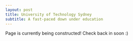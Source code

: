 ```yaml
---
layout: post
title: University of Technology Sydney
subtitle: A fast-paced down under education
---
```

Page is currently being constructed! Check back in soon :)
